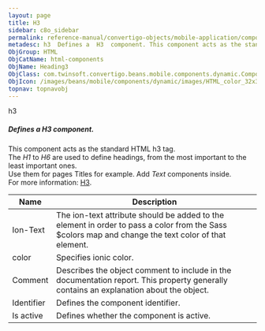```yaml
---
layout: page
title: H3
sidebar: c8o_sidebar
permalink: reference-manual/convertigo-objects/mobile-application/components/html-components/h3/
metadesc: h3  Defines a  H3  component. This component acts as the standard HTML h3 tag. The  H1  to  H6  are used to define headings, from the most important t
ObjGroup: HTML
ObjCatName: html-components
ObjName: Heading3
ObjClass: com.twinsoft.convertigo.beans.mobile.components.dynamic.ComponentManager$1
ObjIcon: /images/beans/mobile/components/dynamic/images/HTML_color_32x32.png
topnav: topnavobj
---
```

h3<br/>

##### Defines a <i>H3</i> component.<br/>
This component acts as the standard HTML h3 tag.<br/>
The <i>H1</i> to <i>H6</i> are used to define headings, from the most important to the least important ones.<br/>
Use them for pages Titles for example. Add <i>Text</i> components inside.<br/>
 For more information: <a href='https://www.w3schools.com/tags/tag_hn.asp' target='_blank'>H3</a>.

Name | Description 
--- | ---
Ion-Text | The ion-text attribute should be added to the element in order to pass a color from the Sass $colors map and change the text color of that element.
color | Specifies ionic color.
Comment | Describes the object comment to include in the documentation report.  This property generally contains an explanation about the object. 
Identifier | Defines the component identifier.  
Is active | Defines whether the component is active. 

